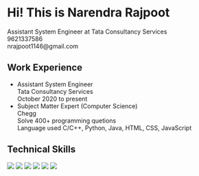 # Hi! This is Narendra Rajpoot
<div>Assistant System Engineer at Tata Consultancy Services</div>
<div>9621337586</div>
<div>nrajpoot1146@gmail.com</div>

## Work Experience
<ul>
  <li>Assistant System Engineer</li>
  <div>
    Tata Consultancy Services <br>
    October 2020 to present
  </div>
  <li>Subject Matter Expert (Computer Science)</li>
  <div>
    Chegg<br>
    Solve 400+ programming quetions<br>
    Language used C/C++, Python, Java, HTML, CSS, JavaScript
  </div>
</ul>

## Technical Skills
![](https://img.shields.io/badge/Code-C-informational?style=flat&logo=C&logoColor=white&color=2bbc8a)
![](https://img.shields.io/badge/Code-C++-informational?style=flat&logo=C++&logoColor=white&color=2bbc8a)
![](https://img.shields.io/badge/Code-C++-informational?style=flat&logo=C++&logoColor=white&color=2bbc8a)
![](https://img.shields.io/badge/Code-Java-informational?style=flat&logo=Java&logoColor=white&color=2bbc8a)
![](https://img.shields.io/badge/Code-HTML-informational?style=flat&logo=HTML5&logoColor=white&color=2bbc8a)
![](https://img.shields.io/badge/Code-CSS-informational?style=flat&logo=CSS3&logoColor=white&color=2bbc8a)

<!-- <img align="center" src="https://github-readme-stats.vercel.app/api/top-langs/?username=nrajpoot1146&show_icons=true&theme=dark" /> -->


<!--
**nrajpoot1146/nrajpoot1146** is a ✨ _special_ ✨ repository because its `README.md` (this file) appears on your GitHub profile.

Here are some ideas to get you started:

- 🔭 I’m currently working on ...
- 🌱 I’m currently learning ...
- 👯 I’m looking to collaborate on ...
- 🤔 I’m looking for help with ...
- 💬 Ask me about ...
- 📫 How to reach me: ...
- 😄 Pronouns: ...
- ⚡ Fun fact: ...
-->
